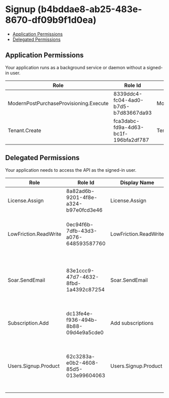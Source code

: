# Signup (b4bddae8-ab25-483e-8670-df09b9f1d0ea)
- [Application Permissions](#application-permissions)
- [Delegated Permissions](#delegated-permissions)

## Application Permissions
Your application runs as a background service or daemon without a signed-in user.

| Role | Role Id | Display Name | Description |
|---|---|---|---|
| ModernPostPurchaseProvisioning.Execute | 8339ddc4-fc04-4ad0-b7d5-b7d83667da93 | ModernPostPurchaseProvisioning.Execute | Allows apps to call ModernPostPurchaseProvisioning API |
| Tenant.Create | fca3dabc-fd9a-4d63-bc1f-196bfa2df787 | Tenant.Create | Allows the apps to create tenant, save tenant profile and add company tags |

## Delegated Permissions
Your application needs to access the API as the signed-in user. 

| Role | Role Id | Display Name | Description |
|---|---|---|---|
| License.Assign | 8a82ad6b-9201-4f8e-a324-b97e0fcd3e46 | License.Assign | Allows the app to assign license for a product |
| LowFriction.ReadWrite | 0ec94f6b-7dfb-43d3-a076-648593587760 | LowFriction.ReadWrite | Allows the caller to perform low friction trial for the given user. |
| Soar.SendEmail | 83e1ccc9-47d7-4632-8fbd-1a4392c87254 | Soar.SendEmail | Allows the app to send distributed emails to impacted users post system outage |
| Subscription.Add | dc13fe4e-f936-494b-8b88-09d4e9a5cde0 | Add subscriptions | Allows the app to add managed subscriptions to a tenant |
| Users.Signup.Product | 62c3283a-e0b2-4608-85d5-013e99604063 | Users.Signup.Product | Allows the caller to perform product signup eligibility check for the given user |

